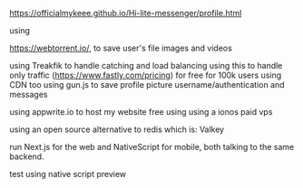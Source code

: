 https://officialmykeee.github.io/Hi-lite-messenger/profile.html

using 

https://webtorrent.io/, to save user's file images and videos 

using Treakfik to handle catching and load balancing 
using this to handle only traffic (https://www.fastly.com/pricing) for free for 100k users using CDN too
using gun.js to save profile picture username/authentication and messages


using appwrite.io to host my website free using using a ionos paid vps

using an open source alternative to redis which is: Valkey


run Next.js for the web and NativeScript for mobile, both talking to the same backend.

test using native script preview
